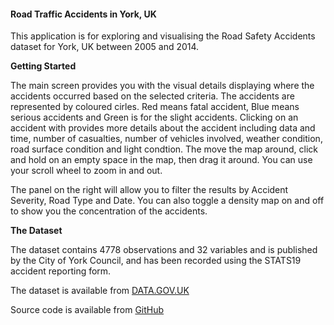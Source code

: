 <h4>Road Traffic Accidents in York, UK</h4>
This application is for exploring and visualising the Road Safety Accidents dataset for York, UK between 2005 and 2014.

<strong>Getting Started</strong>

The main screen provides you with the visual details displaying where the accidents occurred based on the selected criteria.  The accidents are represented by coloured cirles.  Red means fatal accident, Blue means serious accidents and Green is for the slight accidents.  Clicking on an accident with provides more details about the accident including data and time, number of casualties, number of vehicles involved, weather condition, road surface condition and light condtion.  The move the map around, click and hold on an empty space in the map, then drag it around.  You can use your scroll wheel to zoom in and out.

The panel on the right will allow you to filter the results by Accident Severity, Road Type and Date.  You can also toggle a density map on and off to show you the concentration of the accidents.

<strong>The Dataset</strong>

The dataset contains 4778 observations and 32 variables and is published by the City of York Council, and has been recorded using the STATS19 accident reporting form.

The dataset is available from [DATA.GOV.UK](http://data.yorkopendata.org/dataset/c0eec478-ef19-4234-826f-8efb9563eda2/resource/aa8bcb3d-3945-4347-adc9-24d8e1d3e05c/download/accidents.csv)

Source code is available from [GitHub](https://github.com/sebity/road-safety-accidents-york)


